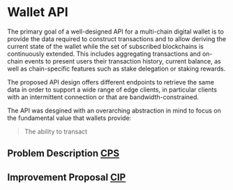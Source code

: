 # Wallet API

The primary goal of a well-designed API for a multi-chain digital wallet is to provide the data required to construct transactions and to allow deriving the current state of the wallet while the set of subscribed blockchains is continuously extended. This includes aggregating transactions and on-chain events to present users their transaction history, current balance, as well as chain-specific features such as stake delegation or staking rewards.

The proposed API design offers different endpoints to retrieve the same data in order to support a wide range of edge clients,
in particular clients with an intermittent connection or that are bandwidth-constrained.

The API was desgined with an overarching abstraction in mind to focus on the fundamental value that wallets provide:

> The ability to transact

## Problem Description [CPS](./docs/CPS/CPS-XXXX/)

## Improvement Proposal [CIP](./docs/CIP/CIP-XXXX/)
